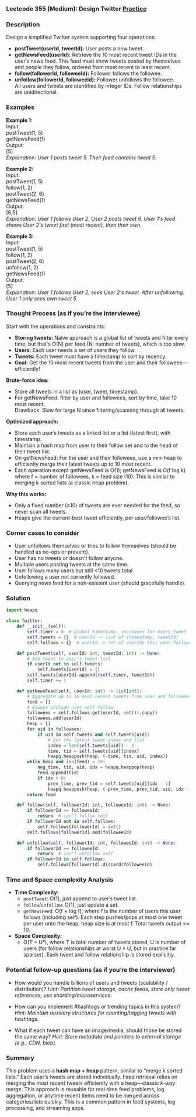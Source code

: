 ### Leetcode 355 (Medium): Design Twitter [Practice](https://leetcode.com/problems/design-twitter)

### Description  
Design a simplified Twitter system supporting four operations:  
- **postTweet(userId, tweetId):** User posts a new tweet.  
- **getNewsFeed(userId):** Retrieve the 10 most recent tweet IDs in the user’s news feed. This feed must show tweets posted by themselves and people they follow, ordered from most recent to least recent.  
- **follow(followerId, followeeId):** Follower follows the followee.  
- **unfollow(followerId, followeeId):** Follower unfollows the followee.  
All users and tweets are identified by integer IDs. Follow relationships are unidirectional.

### Examples  

**Example 1:**  
Input:  
postTweet(1, 5)  
getNewsFeed(1)  
Output:  
[5]  
*Explanation: User 1 posts tweet 5. Their feed contains tweet 5.*

**Example 2:**  
Input:  
postTweet(1, 5)  
follow(1, 2)  
postTweet(2, 6)  
getNewsFeed(1)  
Output:  
[6,5]  
*Explanation: User 1 follows User 2. User 2 posts tweet 6. User 1's feed shows User 2's tweet first (most recent), then their own.*

**Example 3:**  
Input:  
postTweet(1, 5)  
follow(1, 2)  
postTweet(2, 6)  
unfollow(1, 2)  
getNewsFeed(1)  
Output:  
[5]  
*Explanation: User 1 follows User 2, sees User 2's tweet. After unfollowing, User 1 only sees own tweet 5.*

### Thought Process (as if you’re the interviewee)  
Start with the operations and constraints:
- **Storing tweets:** Naive approach is a global list of tweets and filter every time, but that's O(N) per feed (N: number of tweets), which is too slow.
- **Users:** Each user needs a set of users they follow.  
- **Tweets:** Each tweet must have a timestamp to sort by recency.
- **Goal:** Get the 10 most recent tweets from the user and their followees—efficiently!

**Brute-force idea:**  
- Store all tweets in a list as (user, tweet, timestamp).
- For getNewsFeed: filter by user and followees, sort by time, take 10 most recent.  
Drawback: Slow for large N since filtering/scanning through all tweets.

**Optimized approach:**  
- Store each user’s tweets as a linked list or a list (latest first), with timestamp.
- Maintain a hash map from user to their follow set and to the head of their tweet list.
- On getNewsFeed: For the user and their followees, use a min-heap to efficiently merge their latest tweets up to 10 most recent.
- Each operation except getNewsFeed is O(1); getNewsFeed is O(f log k) where f = number of followees, k = feed size (10).
This is similar to merging k sorted lists (a classic heap problem).

**Why this works:**  
- Only a fixed number (≤10) of tweets are ever needed for the feed, so never scan all tweets.  
- Heaps give the current-best tweet efficiently, per user/followee’s list.

### Corner cases to consider  
- User unfollows themselves or tries to follow themselves (should be handled as no-ops or prevent).  
- User has no tweets or doesn't follow anyone.  
- Multiple users posting tweets at the same time.
- User follows many users but still <10 tweets total.
- Unfollowing a user not currently followed.
- Querying news feed for a non-existent user (should gracefully handle).

### Solution

```python
import heapq

class Twitter:
    def __init__(self):
        self.timer = 0  # global timestamp, increases for every tweet
        self.tweets = {}  # userId -> list of (timestamp, tweetId)
        self.follows = {}  # userId -> set of userIds this user follows

    def postTweet(self, userId: int, tweetId: int) -> None:
        # Add tweet to user's tweet list
        if userId not in self.tweets:
            self.tweets[userId] = []
        self.tweets[userId].append((self.timer, tweetId))
        self.timer += 1

    def getNewsFeed(self, userId: int) -> list[int]:
        # Aggregate up to 10 most recent tweets from user and followees
        feed = []
        # Always include user self-follow
        followees = self.follows.get(userId, set()).copy()
        followees.add(userId)
        heap = []
        for uid in followees:
            if uid in self.tweets and self.tweets[uid]:
                # Get the latest tweet index and list
                index = len(self.tweets[uid]) - 1
                time, tid = self.tweets[uid][index]
                heapq.heappush(heap, (-time, tid, uid, index))
        while heap and len(feed) < 10:
            neg_time, tid, uid, idx = heapq.heappop(heap)
            feed.append(tid)
            if idx > 0:
                prev_time, prev_tid = self.tweets[uid][idx - 1]
                heapq.heappush(heap, (-prev_time, prev_tid, uid, idx - 1))
        return feed

    def follow(self, followerId: int, followeeId: int) -> None:
        if followerId == followeeId:
            return  # can't follow self
        if followerId not in self.follows:
            self.follows[followerId] = set()
        self.follows[followerId].add(followeeId)

    def unfollow(self, followerId: int, followeeId: int) -> None:
        if followerId == followeeId:
            return  # can't unfollow self
        if followerId in self.follows:
            self.follows[followerId].discard(followeeId)
```

### Time and Space complexity Analysis  

- **Time Complexity:**  
    - `postTweet`: O(1), just append to user’s tweet list.  
    - `follow`/`unfollow`: O(1), just update a set.
    - `getNewsFeed`: O(f × log f), where f is the number of users this user follows (including self). Each step pushes/pops at most one tweet per user onto the heap; heap size is at most f. Total tweets output <= 10.
- **Space Complexity:**  
    - O(T + U²), where T is total number of tweets stored, U is number of users (for follow relationships at worst U × U, but in practice far sparser). Each tweet and follow relationship is stored explicitly.

### Potential follow-up questions (as if you’re the interviewer)  

- How would you handle billions of users and tweets (scalability / distribution)?
  *Hint: Partition tweet storage, cache feeds, store only tweet references, use sharding/microservices.*

- How can you implement #hashtags or trending topics in this system?
  *Hint: Maintain auxiliary structures for counting/tagging tweets with hashtags.*

- What if each tweet can have an image/media, should those be stored the same way?
  *Hint: Store metadata and pointers to external storage (e.g., CDN, blob).*

### Summary  
This problem uses a **hash map + heap** pattern, similar to “merge k sorted lists.” Each user’s tweets are stored individually. Feed retrieval relies on merging the most recent tweets efficiently with a heap—classic *k-way merge*. This approach is reusable for real-time feed problems, log aggregation, or anytime recent items need to be merged across categories/lists quickly. This is a common pattern in feed systems, log processing, and streaming apps.